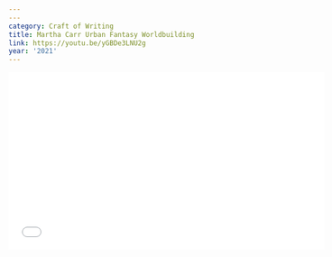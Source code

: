 ```yaml
---
---
category: Craft of Writing
title: Martha Carr Urban Fantasy Worldbuilding
link: https://youtu.be/yGBDe3LNU2g
year: '2021'
---
```

<iframe width="560" height="315" src="{{ page.link }}" frameborder="0" allowfullscreen></iframe>
